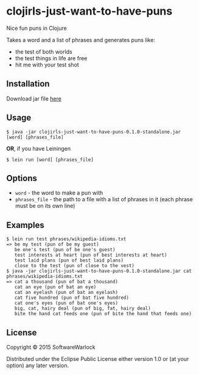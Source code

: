 # clojirls-just-want-to-have-puns

Nice fun puns in Clojure

Takes a word and a list of phrases and generates puns like:
* the test of both worlds
* the test things in life are free
* hit me with your test shot

## Installation

Download jar file [here](https://github.com/SoftwareWarlock/clojirls-just-want-to-have-puns/releases/download/0.1.0/clojirls-just-want-to-have-puns-0.1.0-SNAPSHOT-standalone.jar)

## Usage

    $ java -jar clojirls-just-want-to-have-puns-0.1.0-standalone.jar [word] [phrases_file]

**OR**, if you have Leiningen

    $ lein run [word] [phrases_file] 

## Options

* `word` - the word to make a pun with
* `phrases_file` - the path to a file with a list of phrases in it (each phrase must be on its own line)

## Examples

    $ lein run test phrases/wikipedia-idioms.txt 
    => be my test (pun of be my guest)
       be one's test (pun of be one's guest)
       test interests at heart (pun of best interests at heart)
       test laid plans (pun of best laid plans)
       close to the test (pun of close to the vest)
    $ java -jar clojirls-just-want-to-have-puns-0.1.0-standalone.jar cat phrases/wikipedia-idioms.txt 
    => cat a thousand (pun of bat a thousand)
       cat an eye (pun of bat an eye)
       cat an eyelash (pun of bat an eyelash)
       cat five hundred (pun of bat five hundred)
       cat one's eyes (pun of bat one's eyes)
       big, cat, hairy deal (pun of big, fat, hairy deal)
       bite the hand cat feeds one (pun of bite the hand that feeds one)

## License

Copyright © 2015 SoftwareWarlock

Distributed under the Eclipse Public License either version 1.0 or (at
your option) any later version.
